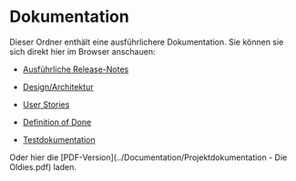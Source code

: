 # Dokumentation

Dieser Ordner enthält eine ausführlichere Dokumentation. Sie können sie sich direkt hier im Browser anschauen:

* [Ausführliche Release-Notes](../Documentation/ReleaseNotes.md)

* [Design/Architektur](../Documentation/Design.md)

* [User Stories](../Documentation/UserStories.md)

* [Definition of Done](../Documentation/DefinitionOfDone.md)

* [Testdokumentation](../Documentation/Tests.md)

Oder hier die [PDF-Version](../Documentation/Projektdokumentation - Die Oldies.pdf) laden.
